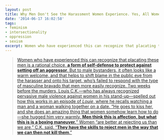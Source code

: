 ```yaml
---
layout: post
title: Why Men Don't See the Harassment Women Experience. Yes, All Women
date: '2014-06-17 16:02:58'
tags:
- feminism
- intersectionality
- oppression
- sexism
excerpt: Women who have experienced this can recognize that placating these men is a rational choice, **a form of self-defense to protect against setting off an aggressor**. But to male bystanders, it often looks like a warm welcome, and that helps to shift blame in the public eye from the harasser and onto his target, who’s failed to respond with the type of masculine bravado that men more easily recognize.
---
```



> [Women who have experienced this can recognize that placating these men is a rational choice, **a form of self-defense to protect against setting off an aggressor**. But to male bystanders, it often looks like a warm welcome, and that helps to shift blame in the public eye from the harasser and onto his target, who’s failed to respond with the type of masculine bravado that men more easily recognize. Two weeks before the murders, Louis C.K.—who has always recognized pervasive male violence against women in his stand-up—spelled out how this works in an episode of *Louie*, where he recalls watching a man and a woman walking together on a date. “He goes to kiss her, and she does an amazing thing that women somehow learn how to do—she hugged him very warmly. **Men think this is affection, but what this is is a boxing maneuver.**” Women “are better at rejecting us than we are,” C.K. said. “**They have the skills to reject men in the way that we can then not kill them**.”](http://www.slate.com/articles/double_x/doublex/2014/05/_yesallwomen_in_the_wake_of_elliot_rodger_why_it_s_so_hard_for_men_to_recognize.html)


